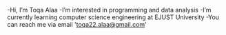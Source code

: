 -Hi, I’m Toqa Alaa
-I’m interested in programming and data analysis
-I’m currently learning computer science engineering at EJUST University
-You can reach me via email 'toqa22.alaa@gmail.com'
<!---
toqaalaa20/toqaalaa20 is a ✨ special ✨ repository because its `README.md` (this file) appears on your GitHub profile.
You can click the Preview link to take a look at your changes.
--->

